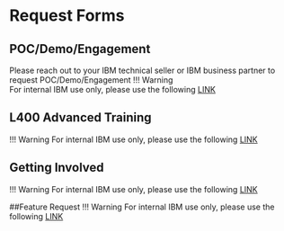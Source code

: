 <script>
  document.title = "Request Forms";
</script>
# Request Forms

## POC/Demo/Engagement
Please reach out to your IBM  technical seller or IBM business partner to request POC/Demo/Engagement
!!! Warning   
      For internal IBM use only, please use the following [LINK](https://w3.ibm.com/w3publisher/daffy/request-forms)

## L400 Advanced Training
!!! Warning
      For internal IBM use only, please use the following [LINK](https://w3.ibm.com/w3publisher/daffy/request-forms/l400-adv-training)

## Getting Involved
!!! Warning
      For internal IBM use only, please use the following [LINK](https://w3.ibm.com/w3publisher/daffy/request-forms/get-involved)

##Feature Request
!!! Warning
      For internal IBM use only, please use the following [LINK](https://w3.ibm.com/w3publisher/daffy/request-forms/feature-request)
